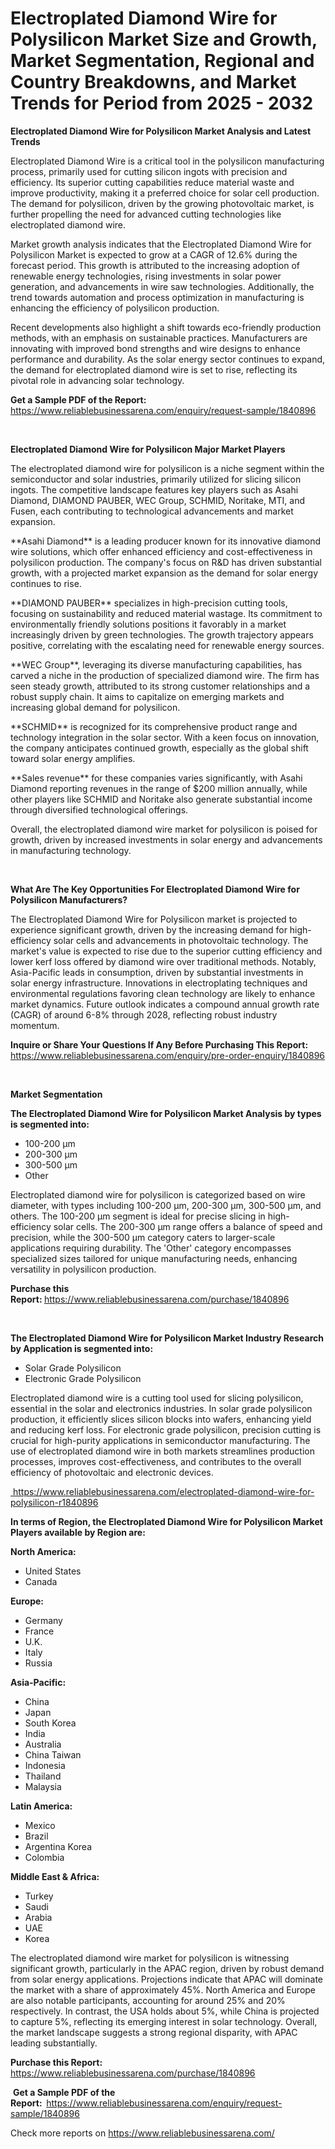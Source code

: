 <p><h1>Electroplated Diamond Wire for Polysilicon Market Size and Growth, Market Segmentation, Regional and Country Breakdowns, and Market Trends for Period from 2025 -  2032</h1></p><p><strong>Electroplated Diamond Wire for Polysilicon Market Analysis and Latest Trends</strong></p>
<p><p>Electroplated Diamond Wire is a critical tool in the polysilicon manufacturing process, primarily used for cutting silicon ingots with precision and efficiency. Its superior cutting capabilities reduce material waste and improve productivity, making it a preferred choice for solar cell production. The demand for polysilicon, driven by the growing photovoltaic market, is further propelling the need for advanced cutting technologies like electroplated diamond wire.</p><p>Market growth analysis indicates that the Electroplated Diamond Wire for Polysilicon Market is expected to grow at a CAGR of 12.6% during the forecast period. This growth is attributed to the increasing adoption of renewable energy technologies, rising investments in solar power generation, and advancements in wire saw technologies. Additionally, the trend towards automation and process optimization in manufacturing is enhancing the efficiency of polysilicon production.</p><p>Recent developments also highlight a shift towards eco-friendly production methods, with an emphasis on sustainable practices. Manufacturers are innovating with improved bond strengths and wire designs to enhance performance and durability. As the solar energy sector continues to expand, the demand for electroplated diamond wire is set to rise, reflecting its pivotal role in advancing solar technology.</p></p>
<p><strong>Get a Sample PDF of the Report:&nbsp;</strong> <a href="https://www.reliablebusinessarena.com/enquiry/request-sample/1840896?utm_campaign=1902&utm_medium=2&utm_source=Github&utm_content=ia&utm_term=03022025&utm_id=electroplated-diamond-wire-for-polysilicon">https://www.reliablebusinessarena.com/enquiry/request-sample/1840896</a></p>
<p>&nbsp;</p>
<p><strong>Electroplated Diamond Wire for Polysilicon Major Market Players</strong></p>
<p><p>The electroplated diamond wire for polysilicon is a niche segment within the semiconductor and solar industries, primarily utilized for slicing silicon ingots. The competitive landscape features key players such as Asahi Diamond, DIAMOND PAUBER, WEC Group, SCHMID, Noritake, MTI, and Fusen, each contributing to technological advancements and market expansion.</p><p>**Asahi Diamond** is a leading producer known for its innovative diamond wire solutions, which offer enhanced efficiency and cost-effectiveness in polysilicon production. The company's focus on R&D has driven substantial growth, with a projected market expansion as the demand for solar energy continues to rise.</p><p>**DIAMOND PAUBER** specializes in high-precision cutting tools, focusing on sustainability and reduced material wastage. Its commitment to environmentally friendly solutions positions it favorably in a market increasingly driven by green technologies. The growth trajectory appears positive, correlating with the escalating need for renewable energy sources.</p><p>**WEC Group**, leveraging its diverse manufacturing capabilities, has carved a niche in the production of specialized diamond wire. The firm has seen steady growth, attributed to its strong customer relationships and a robust supply chain. It aims to capitalize on emerging markets and increasing global demand for polysilicon.</p><p>**SCHMID** is recognized for its comprehensive product range and technology integration in the solar sector. With a keen focus on innovation, the company anticipates continued growth, especially as the global shift toward solar energy amplifies.</p><p>**Sales revenue** for these companies varies significantly, with Asahi Diamond reporting revenues in the range of $200 million annually, while other players like SCHMID and Noritake also generate substantial income through diversified technological offerings. </p><p>Overall, the electroplated diamond wire market for polysilicon is poised for growth, driven by increased investments in solar energy and advancements in manufacturing technology.</p></p>
<p>&nbsp;</p>
<p><strong>What Are The Key Opportunities For Electroplated Diamond Wire for Polysilicon Manufacturers?</strong></p>
<p><p>The Electroplated Diamond Wire for Polysilicon market is projected to experience significant growth, driven by the increasing demand for high-efficiency solar cells and advancements in photovoltaic technology. The market's value is expected to rise due to the superior cutting efficiency and lower kerf loss offered by diamond wire over traditional methods. Notably, Asia-Pacific leads in consumption, driven by substantial investments in solar energy infrastructure. Innovations in electroplating techniques and environmental regulations favoring clean technology are likely to enhance market dynamics. Future outlook indicates a compound annual growth rate (CAGR) of around 6-8% through 2028, reflecting robust industry momentum.</p></p>
<p><strong>Inquire or Share Your Questions If Any Before Purchasing This Report:</strong> <a href="https://www.reliablebusinessarena.com/enquiry/pre-order-enquiry/1840896?utm_campaign=1902&utm_medium=2&utm_source=Github&utm_content=ia&utm_term=03022025&utm_id=electroplated-diamond-wire-for-polysilicon">https://www.reliablebusinessarena.com/enquiry/pre-order-enquiry/1840896</a></p>
<p>&nbsp;</p>
<p><strong>Market Segmentation</strong></p>
<p><strong>The Electroplated Diamond Wire for Polysilicon Market Analysis by types is segmented into:</strong></p>
<p><ul><li>100-200 μm</li><li>200-300 μm</li><li>300-500 μm</li><li>Other</li></ul></p>
<p><p>Electroplated diamond wire for polysilicon is categorized based on wire diameter, with types including 100-200 μm, 200-300 μm, 300-500 μm, and others. The 100-200 μm segment is ideal for precise slicing in high-efficiency solar cells. The 200-300 μm range offers a balance of speed and precision, while the 300-500 μm category caters to larger-scale applications requiring durability. The 'Other' category encompasses specialized sizes tailored for unique manufacturing needs, enhancing versatility in polysilicon production.</p></p>
<p><strong>Purchase this Report:&nbsp;</strong><a href="https://www.reliablebusinessarena.com/purchase/1840896?utm_campaign=1902&utm_medium=2&utm_source=Github&utm_content=ia&utm_term=03022025&utm_id=electroplated-diamond-wire-for-polysilicon">https://www.reliablebusinessarena.com/purchase/1840896</a></p>
<p>&nbsp;</p>
<p><strong>The Electroplated Diamond Wire for Polysilicon Market Industry Research by Application is segmented into:</strong></p>
<p><ul><li>Solar Grade Polysilicon</li><li>Electronic Grade Polysilicon</li></ul></p>
<p><p>Electroplated diamond wire is a cutting tool used for slicing polysilicon, essential in the solar and electronics industries. In solar grade polysilicon production, it efficiently slices silicon blocks into wafers, enhancing yield and reducing kerf loss. For electronic grade polysilicon, precision cutting is crucial for high-purity applications in semiconductor manufacturing. The use of electroplated diamond wire in both markets streamlines production processes, improves cost-effectiveness, and contributes to the overall efficiency of photovoltaic and electronic devices.</p></p>
<p><a href="https://www.reliablebusinessarena.com/electroplated-diamond-wire-for-polysilicon-r1840896?utm_campaign=1902&utm_medium=2&utm_source=Github&utm_content=ia&utm_term=03022025&utm_id=electroplated-diamond-wire-for-polysilicon">&nbsp;https://www.reliablebusinessarena.com/electroplated-diamond-wire-for-polysilicon-r1840896</a></p>
<p><strong>In terms of Region, the Electroplated Diamond Wire for Polysilicon Market Players available by Region are:</strong></p>
<p>
    <p> <strong> North America: </strong>
        <ul>
            <li>United States</li>
            <li>Canada</li>
        </ul>
        </p> 
    <p> <strong> Europe: </strong>
        <ul>
            <li>Germany</li>
            <li>France</li>
            <li>U.K.</li>
            <li>Italy</li>
            <li>Russia</li>
        </ul>
        </p> 
    <p> <strong> Asia-Pacific: </strong>
        <ul>
            <li>China</li>
            <li>Japan</li>
            <li>South Korea</li>
            <li>India</li>
            <li>Australia</li>
            <li>China Taiwan</li>
            <li>Indonesia</li>
            <li>Thailand</li>
            <li>Malaysia</li>
        </ul>
        </p> 
    <p> <strong> Latin America: </strong>
        <ul>
            <li>Mexico</li>
            <li>Brazil</li>
            <li>Argentina Korea</li>
            <li>Colombia</li>
        </ul>
        </p> 
    <p> <strong> Middle East & Africa: </strong>
        <ul>
            <li>Turkey</li>
            <li>Saudi</li>
            <li>Arabia</li>
            <li>UAE</li>
            <li>Korea</li>
        </ul>
    </p>
    </p>
<p><p>The electroplated diamond wire market for polysilicon is witnessing significant growth, particularly in the APAC region, driven by robust demand from solar energy applications. Projections indicate that APAC will dominate the market with a share of approximately 45%. North America and Europe are also notable participants, accounting for around 25% and 20% respectively. In contrast, the USA holds about 5%, while China is projected to capture 5%, reflecting its emerging interest in solar technology. Overall, the market landscape suggests a strong regional disparity, with APAC leading substantially.</p></p>
<p><strong>Purchase this Report: </strong><a href="https://www.reliablebusinessarena.com/purchase/1840896?utm_campaign=1902&utm_medium=2&utm_source=Github&utm_content=ia&utm_term=03022025&utm_id=electroplated-diamond-wire-for-polysilicon">https://www.reliablebusinessarena.com/purchase/1840896</a></p>
<p>&nbsp;<strong>Get a Sample PDF of the Report:&nbsp;&nbsp;</strong><a href="https://www.reliablebusinessarena.com/enquiry/request-sample/1840896?utm_campaign=1902&utm_medium=2&utm_source=Github&utm_content=ia&utm_term=03022025&utm_id=electroplated-diamond-wire-for-polysilicon">https://www.reliablebusinessarena.com/enquiry/request-sample/1840896</a></p>
<p><strong></strong></p>
<p>Check more reports on <a href="https://www.reliablebusinessarena.com/?utm_campaign=1902&utm_medium=2&utm_source=Github&utm_content=ia&utm_term=03022025&utm_id=electroplated-diamond-wire-for-polysilicon">https://www.reliablebusinessarena.com/</a></p>